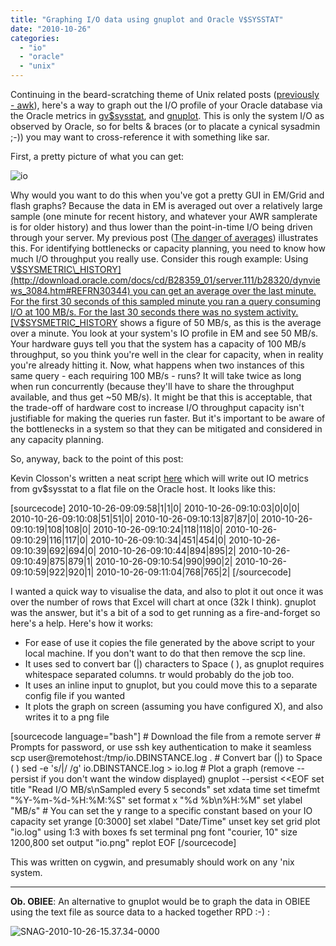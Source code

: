 ```yaml
---
title: "Graphing I/O data using gnuplot and Oracle V$SYSSTAT"
date: "2010-10-26"
categories: 
  - "io"
  - "oracle"
  - "unix"
---
```


Continuing in the beard-scratching theme of Unix related posts ([previously - awk](/2010/10/19/awk-split-a-fixed-width-file-into-separate-files-named-on-content/)), here's a way to graph out the I/O profile of your Oracle database via the Oracle metrics in [gv$sysstat](http://download.oracle.com/docs/cd/B28359_01/server.111/b28320/dynviews_3086.htm#REFRN30272), and [gnuplot](http://www.gnuplot.info/). This is only the system I/O as observed by Oracle, so for belts & braces (or to placate a cynical sysadmin ;-)) you may want to cross-reference it with something like sar.

First, a pretty picture of what you can get:

![](/images/rnm1978/io1.png "io")

Why would you want to do this when you've got a pretty GUI in EM/Grid and flash graphs? Because the data in EM is averaged out over a relatively large sample (one minute for recent history, and whatever your AWR samplerate is for older history) and thus lower than the point-in-time I/O being driven through your server. My previous post ([The danger of averages](/2010/09/14/the-danger-of-averages-measuring-io-throughput/)) illustrates this. For identifying bottlenecks or capacity planning, you need to know how much I/O throughput you really use. Consider this rough example: Using [V$SYSMETRIC\_HISTORY](http://download.oracle.com/docs/cd/B28359_01/server.111/b28320/dynviews_3084.htm#REFRN30344) you can get an average over the last minute. For the first 30 seconds of this sampled minute you ran a query consuming I/O at 100 MB/s. For the last 30 seconds there was no system activity. [V$SYSMETRIC\_HISTORY](http://download.oracle.com/docs/cd/B28359_01/server.111/b28320/dynviews_3084.htm#REFRN30344) shows a figure of 50 MB/s, as this is the average over a minute. You look at your system's IO profile in EM and see 50 MB/s. Your hardware guys tell you that the system has a capacity of 100 MB/s throughput, so you think you're well in the clear for capacity, when in reality you're already hitting it. Now, what happens when two instances of this same query - each requiring 100 MB/s - runs? It will take twice as long when run concurrently (because they'll have to share the throughput available, and thus get ~50 MB/s). It might be that this is acceptable, that the trade-off of hardware cost to increase I/O throughput capacity isn't justifiable for making the queries run faster. But it's important to be aware of the bottlenecks in a system so that they can be mitigated and considered in any capacity planning.

So, anyway, back to the point of this post:

Kevin Closson's written a neat script [here](http://kevinclosson.wordpress.com/2009/04/28/how-to-produce-raw-spreadsheet-ready-physical-io-data-with-plsql-good-for-exadata-good-for-traditional-storage/) which will write out IO metrics from gv$sysstat to a flat file on the Oracle host. It looks like this:

\[sourcecode\] 2010-10-26-09:09:58|1|1|0| 2010-10-26-09:10:03|0|0|0| 2010-10-26-09:10:08|51|51|0| 2010-10-26-09:10:13|87|87|0| 2010-10-26-09:10:19|108|108|0| 2010-10-26-09:10:24|118|118|0| 2010-10-26-09:10:29|116|117|0| 2010-10-26-09:10:34|451|454|0| 2010-10-26-09:10:39|692|694|0| 2010-10-26-09:10:44|894|895|2| 2010-10-26-09:10:49|875|879|1| 2010-10-26-09:10:54|990|990|2| 2010-10-26-09:10:59|922|920|1| 2010-10-26-09:11:04|768|765|2| \[/sourcecode\]

I wanted a quick way to visualise the data, and also to plot it out once it was over the number of rows that Excel will chart at once (32k I think). gnuplot was the answer, but it's a bit of a sod to get running as a fire-and-forget so here's a help. Here's how it works:

- For ease of use it copies the file generated by the above script to your local machine. If you don't want to do that then remove the scp line.
- It uses sed to convert bar (|) characters to Space ( ), as gnuplot requires whitespace separated columns. tr would probably do the job too.
- It uses an inline input to gnuplot, but you could move this to a separate config file if you wanted
- It plots the graph on screen (assuming you have configured X), and also writes it to a png file

\[sourcecode language="bash"\] # Download the file from a remote server # Prompts for password, or use ssh key authentication to make it seamless scp user@remotehost:/tmp/io.DBINSTANCE.log . # Convert bar (|) to Space ( ) sed -e 's/|/ /g' io.DBINSTANCE.log > io.log # Plot a graph (remove --persist if you don't want the window displayed) gnuplot --persist <<EOF set title "Read I/O MB/s\\nSampled every 5 seconds" set xdata time set timefmt "%Y-%m-%d-%H:%M:%S" set format x "%d %b\\n%H:%M" set ylabel "MB/s" # You can set the y range to a specific constant based on your IO capacity set yrange \[0:3000\] set xlabel "Date/Time" unset key set grid plot "io.log" using 1:3 with boxes fs set terminal png font "courier, 10" size 1200,800 set output "io.png" replot EOF \[/sourcecode\]

This was written on cygwin, and presumably should work on any 'nix system.

* * *

**Ob. OBIEE**: An alternative to gnuplot would be to graph the data in OBIEE using the text file as source data to a hacked together RPD :-) :

![](/images/rnm1978/snag-2010-10-26-15-37-34-0000.png "SNAG-2010-10-26-15.37.34-0000")
